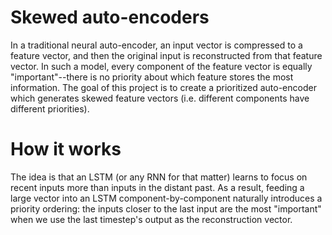 # Skewed auto-encoders

In a traditional neural auto-encoder, an input vector is compressed to a feature vector, and then the original input is reconstructed from that feature vector. In such a model, every component of the feature vector is equally "important"--there is no priority about which feature stores the most information. The goal of this project is to create a prioritized auto-encoder which generates skewed feature vectors (i.e. different components have different priorities).

# How it works

The idea is that an LSTM (or any RNN for that matter) learns to focus on recent inputs more than inputs in the distant past. As a result, feeding a large vector into an LSTM component-by-component naturally introduces a priority ordering: the inputs closer to the last input are the most "important" when we use the last timestep's output as the reconstruction vector.
